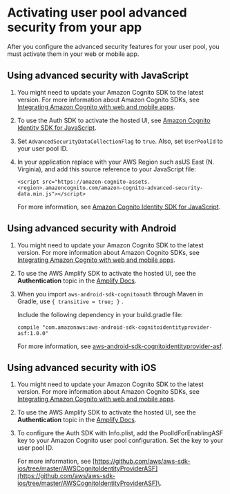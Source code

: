# Activating user pool advanced security from your app<a name="user-pool-settings-viewing-advanced-security-app"></a>

After you configure the advanced security features for your user pool, you must activate them in your web or mobile app\.

## Using advanced security with JavaScript<a name="user-pool-settings-viewing-advanced-security-app-javascript"></a>

1. You might need to update your Amazon Cognito SDK to the latest version\. For more information about Amazon Cognito SDKs, see [Integrating Amazon Cognito with web and mobile apps](https://docs.aws.amazon.com/cognito/latest/developerguide/user-pool-sdk-links.html)\.

1. To use the Auth SDK to activate the hosted UI, see [Amazon Cognito Identity SDK for JavaScript](https://github.com/aws-amplify/amplify-js/tree/main/packages/amazon-cognito-identity-js)\.

1. Set `AdvancedSecurityDataCollectionFlag` to `true`\. Also, set `UserPoolId` to your user pool ID\.

1. In your application replace <region> with your AWS Region such asUS East \(N\. Virginia\), and add this source reference to your JavaScript file:

   ```
   <script src="https://amazon-cognito-assets.<region>.amazoncognito.com/amazon-cognito-advanced-security-data.min.js"></script>
   ```

   For more information, see [Amazon Cognito Identity SDK for JavaScript](https://github.com/aws-amplify/amplify-js/tree/main/packages/amazon-cognito-identity-js)\.

## Using advanced security with Android<a name="user-pool-settings-viewing-advanced-security-app-android"></a>

1. You might need to update your Amazon Cognito SDK to the latest version\. For more information about Amazon Cognito SDKs, see [Integrating Amazon Cognito with web and mobile apps](https://docs.aws.amazon.com/cognito/latest/developerguide/user-pool-sdk-links.html)\.

1. To use the AWS Amplify SDK to activate the hosted UI, see the **Authentication** topic in the [Amplify Docs](https://docs.amplify.aws/sdk/auth/hosted-ui/q/platform/android/)\.

1. When you import `aws-android-sdk-cognitoauth` through Maven in Gradle, use `{ transitive = true; }` \.

   Include the following dependency in your build\.gradle file:

   ```
   compile "com.amazonaws:aws-android-sdk-cognitoidentityprovider-asf:1.0.0"
   ```

   For more information, see [aws\-android\-sdk\-cognitoidentityprovider\-asf](https://github.com/aws-amplify/aws-sdk-android/tree/main/aws-android-sdk-cognitoidentityprovider-asf)\.

## Using advanced security with iOS<a name="user-pool-settings-viewing-advanced-security-app-ios"></a>

1. You might need to update your Amazon Cognito SDK to the latest version\. For more information about Amazon Cognito SDKs, see [Integrating Amazon Cognito with web and mobile apps](https://docs.aws.amazon.com/cognito/latest/developerguide/user-pool-sdk-links.html)\.

1. To use the AWS Amplify SDK to activate the hosted UI, see the **Authentication** topic in the [Amplify Docs](https://docs.amplify.aws/sdk/auth/hosted-ui/q/platform/ios/)\.

1. To configure the Auth SDK with Info\.plist, add the PoolIdForEnablingASF key to your Amazon Cognito user pool configuration\. Set the key to your user pool ID\.

   For more information, see [https://github.com/aws/aws-sdk-ios/tree/master/AWSCognitoIdentityProviderASF](https://github.com/aws/aws-sdk-ios/tree/master/AWSCognitoIdentityProviderASF)\.